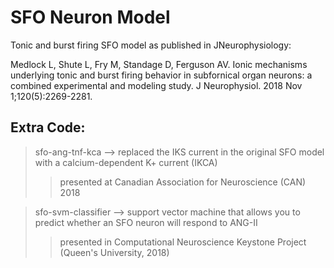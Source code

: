 # SFO Neuron Model
Tonic and burst firing SFO model as published in JNeurophysiology:

Medlock L, Shute L, Fry M, Standage D, Ferguson AV. Ionic mechanisms underlying tonic and burst firing behavior in subfornical organ neurons: a combined experimental and modeling study. J Neurophysiol. 2018 Nov 1;120(5):2269-2281.

## Extra Code:
> sfo-ang-tnf-kca --> replaced the IKS current in the original SFO model with a calcium-dependent K+ current (IKCA)
>> presented at Canadian Association for Neuroscience (CAN) 2018

> sfo-svm-classifier --> support vector machine that allows you to predict whether an SFO neuron will respond to ANG-II
>> presented in Computational Neuroscience Keystone Project (Queen's University, 2018)



